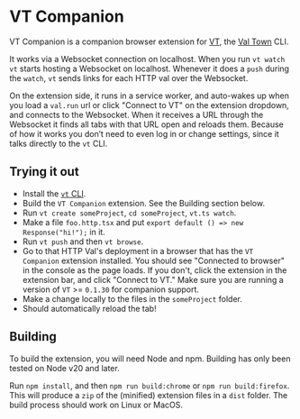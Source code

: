 # VT Companion

VT Companion is a companion browser extension for
[VT](https://github.com/val-town/vt), the [Val Town](https://val.town) CLI.

It works via a Websocket connection on localhost. When you run `vt watch` `vt`
starts hosting a Websocket on localhost. Whenever it does a `push` during the
`watch`, `vt` sends links for each HTTP val over the Websocket.

On the extension side, it runs in a service worker, and auto-wakes up when you
load a `val.run` url or click "Connect to VT" on the extension dropdown, and
connects to the Websocket. When it receives a URL through the Websocket it finds
all tabs with that URL open and reloads them. Because of how it works you don’t
need to even log in or change settings, since it talks directly to the `vt` CLI.

## Trying it out

- Install the [`vt` CLI](https://jsr.io/@valtown/vt).
- Build the `VT Companion` extension. See the Building section below.
- Run `vt create someProject`, `cd someProject`, `vt.ts watch`.
- Make a file `foo.http.tsx` and put
  `export default () => new
  Response("hi!");` in it.
- Run `vt push` and then `vt browse`.
- Go to that HTTP Val's deployment in a browser that has the `VT Companion`
  extension installed. You should see "Connected to browser" in the console as
  the page loads. If you don't, click the extension in the extension bar, and
  click "Connect to VT." Make sure you are running a version of `VT` >= `0.1.30`
  for companion support.
- Make a change locally to the files in the `someProject` folder.
- Should automatically reload the tab!

## Building

To build the extension, you will need Node and npm. Building has only been
tested on Node v20 and later.

Run `npm install`, and then `npm run build:chrome` or `npm run build:firefox`.
This will produce a `zip` of the (minified) extension files in a `dist` folder.
The build process should work on Linux or MacOS.
